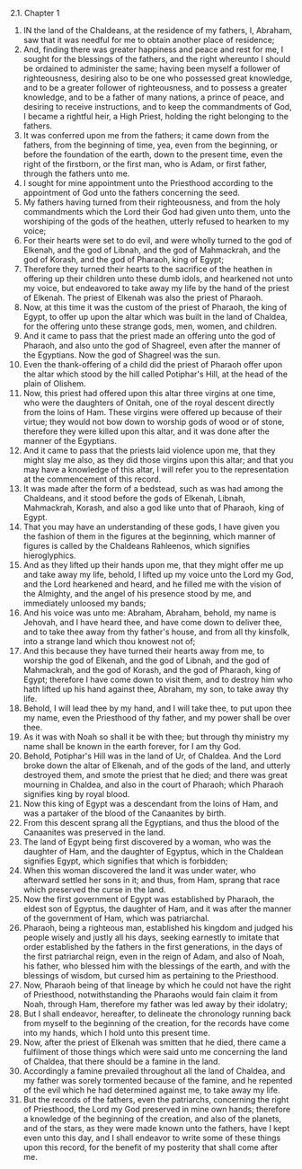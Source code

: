 2.1. Chapter 1
1. IN the land of the Chaldeans, at the residence of my fathers, I, Abraham, saw that it was needful for me to obtain another place of residence;
2. And, finding there was greater happiness and peace and rest for me, I sought for the blessings of the fathers, and the right whereunto I should be ordained to administer the same; having been myself a follower of righteousness, desiring also to be one who possessed great knowledge, and to be a greater follower of righteousness, and to possess a greater knowledge, and to be a father of many nations, a prince of peace, and desiring to receive instructions, and to keep the commandments of God, I became a rightful heir, a High Priest, holding the right belonging to the fathers.
3. It was conferred upon me from the fathers; it came down from the fathers, from the beginning of time, yea, even from the beginning, or before the foundation of the earth, down to the present time, even the right of the firstborn, or the first man, who is Adam, or first father, through the fathers unto me.
4. I sought for mine appointment unto the Priesthood according to the appointment of God unto the fathers concerning the seed.
5. My fathers having turned from their righteousness, and from the holy commandments which the Lord their God had given unto them, unto the worshiping of the gods of the heathen, utterly refused to hearken to my voice;
6. For their hearts were set to do evil, and were wholly turned to the god of Elkenah, and the god of Libnah, and the god of Mahmackrah, and the god of Korash, and the god of Pharaoh, king of Egypt;
7. Therefore they turned their hearts to the sacrifice of the heathen in offering up their children unto these dumb idols, and hearkened not unto my voice, but endeavored to take away my life by the hand of the priest of Elkenah. The priest of Elkenah was also the priest of Pharaoh.
8. Now, at this time it was the custom of the priest of Pharaoh, the king of Egypt, to offer up upon the altar which was built in the land of Chaldea, for the offering unto these strange gods, men, women, and children.
9. And it came to pass that the priest made an offering unto the god of Pharaoh, and also unto the god of Shagreel, even after the manner of the Egyptians. Now the god of Shagreel was the sun.
10. Even the thank-offering of a child did the priest of Pharaoh offer upon the altar which stood by the hill called Potiphar's Hill, at the head of the plain of Olishem.
11. Now, this priest had offered upon this altar three virgins at one time, who were the daughters of Onitah, one of the royal descent directly from the loins of Ham. These virgins were offered up because of their virtue; they would not bow down to worship gods of wood or of stone, therefore they were killed upon this altar, and it was done after the manner of the Egyptians.
12. And it came to pass that the priests laid violence upon me, that they might slay me also, as they did those virgins upon this altar; and that you may have a knowledge of this altar, I will refer you to the representation at the commencement of this record.
13. It was made after the form of a bedstead, such as was had among the Chaldeans, and it stood before the gods of Elkenah, Libnah, Mahmackrah, Korash, and also a god like unto that of Pharaoh, king of Egypt.
14. That you may have an understanding of these gods, I have given you the fashion of them in the figures at the beginning, which manner of figures is called by the Chaldeans Rahleenos, which signifies hieroglyphics.
15. And as they lifted up their hands upon me, that they might offer me up and take away my life, behold, I lifted up my voice unto the Lord my God, and the Lord hearkened and heard, and he filled me with the vision of the Almighty, and the angel of his presence stood by me, and immediately unloosed my bands;
16. And his voice was unto me: Abraham, Abraham, behold, my name is Jehovah, and I have heard thee, and have come down to deliver thee, and to take thee away from thy father's house, and from all thy kinsfolk, into a strange land which thou knowest not of;
17. And this because they have turned their hearts away from me, to worship the god of Elkenah, and the god of Libnah, and the god of Mahmackrah, and the god of Korash, and the god of Pharaoh, king of Egypt; therefore I have come down to visit them, and to destroy him who hath lifted up his hand against thee, Abraham, my son, to take away thy life.
18. Behold, I will lead thee by my hand, and I will take thee, to put upon thee my name, even the Priesthood of thy father, and my power shall be over thee.
19. As it was with Noah so shall it be with thee; but through thy ministry my name shall be known in the earth forever, for I am thy God.
20. Behold, Potiphar's Hill was in the land of Ur, of Chaldea. And the Lord broke down the altar of Elkenah, and of the gods of the land, and utterly destroyed them, and smote the priest that he died; and there was great mourning in Chaldea, and also in the court of Pharaoh; which Pharaoh signifies king by royal blood.
21. Now this king of Egypt was a descendant from the loins of Ham, and was a partaker of the blood of the Canaanites by birth.
22. From this descent sprang all the Egyptians, and thus the blood of the Canaanites was preserved in the land.
23. The land of Egypt being first discovered by a woman, who was the daughter of Ham, and the daughter of Egyptus, which in the Chaldean signifies Egypt, which signifies that which is forbidden;
24. When this woman discovered the land it was under water, who afterward settled her sons in it; and thus, from Ham, sprang that race which preserved the curse in the land.
25. Now the first government of Egypt was established by Pharaoh, the eldest son of Egyptus, the daughter of Ham, and it was after the manner of the government of Ham, which was patriarchal.
26. Pharaoh, being a righteous man, established his kingdom and judged his people wisely and justly all his days, seeking earnestly to imitate that order established by the fathers in the first generations, in the days of the first patriarchal reign, even in the reign of Adam, and also of Noah, his father, who blessed him with the blessings of the earth, and with the blessings of wisdom, but cursed him as pertaining to the Priesthood.
27. Now, Pharaoh being of that lineage by which he could not have the right of Priesthood, notwithstanding the Pharaohs would fain claim it from Noah, through Ham, therefore my father was led away by their idolatry;
28. But I shall endeavor, hereafter, to delineate the chronology running back from myself to the beginning of the creation, for the records have come into my hands, which I hold unto this present time.
29. Now, after the priest of Elkenah was smitten that he died, there came a fulfilment of those things which were said unto me concerning the land of Chaldea, that there should be a famine in the land.
30. Accordingly a famine prevailed throughout all the land of Chaldea, and my father was sorely tormented because of the famine, and he repented of the evil which he had determined against me, to take away my life.
31. But the records of the fathers, even the patriarchs, concerning the right of Priesthood, the Lord my God preserved in mine own hands; therefore a knowledge of the beginning of the creation, and also of the planets, and of the stars, as they were made known unto the fathers, have I kept even unto this day, and I shall endeavor to write some of these things upon this record, for the benefit of my posterity that shall come after me.


